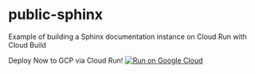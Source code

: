 # public-sphinx
Example of building a Sphinx documentation instance on Cloud Run with Cloud Build

Deploy Now to GCP via Cloud Run!
[![Run on Google Cloud](https://storage.googleapis.com/cloudrun/button.svg)](https://console.cloud.google.com/cloudshell/editor?shellonly=true&cloudshell_image=gcr.io/cloudrun/button&cloudshell_git_repo=https://github.com/dray01/public_sphinx.git)


